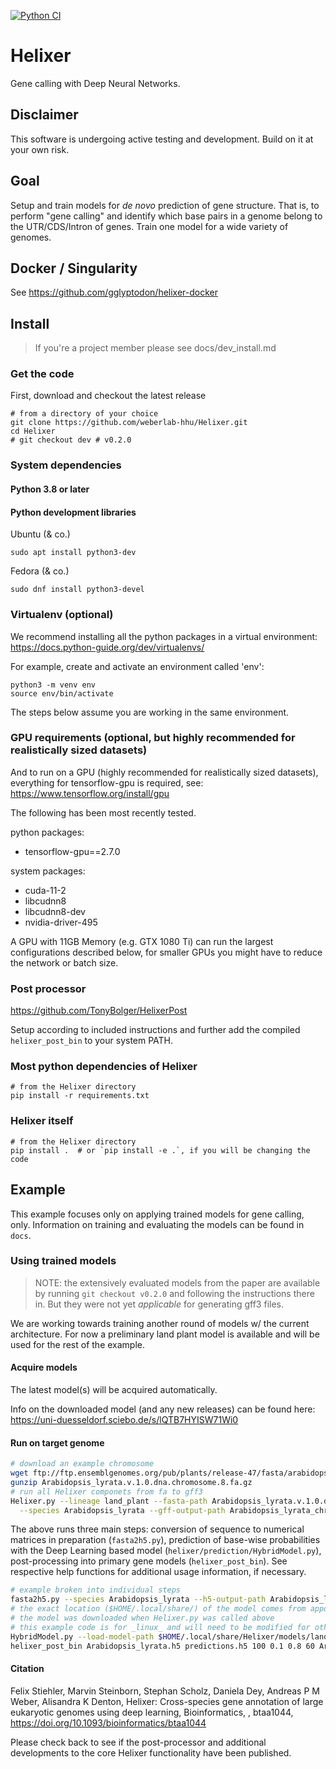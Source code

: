[![Python CI](https://github.com/weberlab-hhu/Helixer/actions/workflows/python-app.yml/badge.svg)](https://github.com/weberlab-hhu/Helixer/actions/workflows/python-app.yml)

# Helixer
Gene calling with Deep Neural Networks.

## Disclaimer
This software is undergoing active testing and development.
Build on it at your own risk.

## Goal
Setup and train models for _de novo_ prediction of gene structure.
That is, to perform "gene calling" and identify
which base pairs in a genome belong to the UTR/CDS/Intron of genes. 
Train one model for a wide variety of genomes.

## Docker / Singularity
See https://github.com/gglyptodon/helixer-docker

## Install 
> If you're a project member please see docs/dev_install.md

### Get the code
First, download and checkout the latest release
```shell script
# from a directory of your choice
git clone https://github.com/weberlab-hhu/Helixer.git
cd Helixer
# git checkout dev # v0.2.0
```

### System dependencies

#### Python 3.8 or later

#### Python development libraries
Ubuntu (& co.)
```shell script
sudo apt install python3-dev
```
Fedora (& co.)
```shell script
sudo dnf install python3-devel
```

### Virtualenv (optional)
We recommend installing all the python packages in a
virtual environment: https://docs.python-guide.org/dev/virtualenvs/

For example, create and activate an environment called 'env': 
```shell script
python3 -m venv env
source env/bin/activate
```
The steps below assume you are working in the same environment.

### GPU requirements (optional, but highly recommended for realistically sized datasets)
And to run on a GPU (highly recommended for realistically sized datasets),
everything for tensorflow-gpu is required, 
see: https://www.tensorflow.org/install/gpu


The following has been most recently tested.

python packages:
* tensorflow-gpu==2.7.0

system packages:
* cuda-11-2
* libcudnn8
* libcudnn8-dev
* nvidia-driver-495

A GPU with 11GB Memory (e.g. GTX 1080 Ti) can run the largest 
configurations described below, for smaller GPUs you might
have to reduce the network or batch size.

### Post processor

https://github.com/TonyBolger/HelixerPost

Setup according to included instructions and
further add the compiled `helixer_post_bin` to 
your system PATH. 

### Most python dependencies of Helixer
```shell script
# from the Helixer directory
pip install -r requirements.txt
```

### Helixer itself

```shell script
# from the Helixer directory
pip install .  # or `pip install -e .`, if you will be changing the code
```

## Example
This example focuses only on applying trained models for gene calling, only.
Information on training and evaluating the models can be found in `docs`.

### Using trained models
> NOTE: the extensively evaluated models from the paper are available by
> running `git checkout v0.2.0` and following the instructions
> there in. But they were not yet _applicable_ for generating gff3 files.

We are working towards training another round of models w/ the current
architecture. For now a preliminary land plant model is available and
will be used for the rest of the example. 

#### Acquire models
The latest model(s) will be acquired automatically.

Info on the downloaded model (and any new releases) can be found here:
https://uni-duesseldorf.sciebo.de/s/lQTB7HYISW71Wi0

#### Run on target genome
```bash
# download an example chromosome
wget ftp://ftp.ensemblgenomes.org/pub/plants/release-47/fasta/arabidopsis_lyrata/dna/Arabidopsis_lyrata.v.1.0.dna.chromosome.8.fa.gz
gunzip Arabidopsis_lyrata.v.1.0.dna.chromosome.8.fa.gz
# run all Helixer componets from fa to gff3
Helixer.py --lineage land_plant --fasta-path Arabidopsis_lyrata.v.1.0.dna.chromosome.8.fa  \
  --species Arabidopsis_lyrata --gff-output-path Arabidopsis_lyrata_chromosome8_helixer.gff3
```

The above runs three main steps: conversion of sequence to numerical matrices in preparation (`fasta2h5.py`),
prediction of base-wise probabilities with the Deep Learning based model (`helixer/prediction/HybridModel.py`),
post-processing into primary gene models (`helixer_post_bin`). See respective help functions for additional
usage information, if necessary.

```bash
# example broken into individual steps
fasta2h5.py --species Arabidopsis_lyrata --h5-output-path Arabidopsis_lyrata.h5 --fasta-path Arabidopsis_lyrata.v.1.0.dna.chromosome.8.fa
# the exact location ($HOME/.local/share/) of the model comes from appdirs
# the model was downloaded when Helixer.py was called above
# this example code is for _linux_ and will need to be modified for other OSs
HybridModel.py --load-model-path $HOME/.local/share/Helixer/models/land_plant.h5 --test-data Arabidopsis_lyrata.h5 --overlap --val-test-batch-size 32 -v
helixer_post_bin Arabidopsis_lyrata.h5 predictions.h5 100 0.1 0.8 60 Arabidopsis_lyrata_chromosome8_helixer.gff3
```

#### Citation

Felix Stiehler, Marvin Steinborn, Stephan Scholz, Daniela Dey, Andreas P M Weber, Alisandra K Denton, 
Helixer: Cross-species gene annotation of large eukaryotic genomes using deep learning, Bioinformatics, , btaa1044, 
https://doi.org/10.1093/bioinformatics/btaa1044

Please check back to see if the post-processor and additional developments to the core Helixer
functionality have been published.

